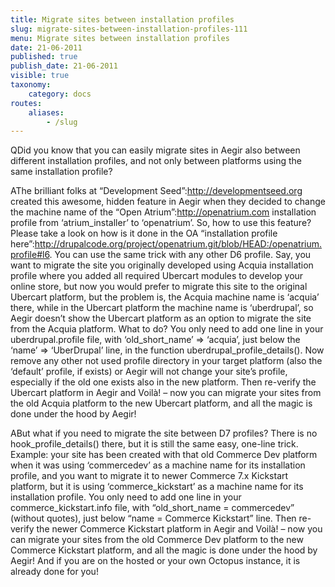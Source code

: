 ```yaml
---
title: Migrate sites between installation profiles
slug: migrate-sites-between-installation-profiles-111
menu: Migrate sites between installation profiles
date: 21-06-2011
published: true
publish_date: 21-06-2011
visible: true
taxonomy:
    category: docs
routes:
    aliases:
        - /slug
---
```


<a name="migrate-q"></a>

QDid you know that you can easily migrate sites in Aegir also between different installation profiles, and not only between platforms using the same installation profile?

<a name="migrate-6"></a>

AThe brilliant folks at “Development Seed”:http://developmentseed.org created this awesome, hidden feature in Aegir when they decided to change the machine name of the “Open Atrium”:http://openatrium.com installation profile from ‘atrium\_installer’ to ‘openatrium’. So, how to use this feature? Please take a look on how is it done in the OA “installation profile here”:http://drupalcode.org/project/openatrium.git/blob/HEAD:/openatrium.profile#l6. You can use the same trick with any other D6 profile. Say, you want to migrate the site you originally developed using Acquia installation profile where you added all required Ubercart modules to develop your online store, but now you would prefer to migrate this site to the original Ubercart platform, but the problem is, the Acquia machine name is ‘acquia’ there, while in the Ubercart platform the machine name is ‘uberdrupal’, so Aegir doesn’t show the Ubercart platform as an option to migrate the site from the Acquia platform. What to do? You only need to add one line in your uberdrupal.profile file, with ‘old\_short\_name’ => ‘acquia’, just below the ‘name’ => ‘UberDrupal’ line, in the function uberdrupal\_profile\_details(). Now remove any other not used profile directory in your target platform (also the ‘default’ profile, if exists) or Aegir will not change your site’s profile, especially if the old one exists also in the new platform. Then re-verify the Ubercart platform in Aegir and Voilà! – now you can migrate your sites from the old Acquia platform to the new Ubercart platform, and all the magic is done under the hood by Aegir!

<a name="migrate-7"></a>

ABut what if you need to migrate the site between D7 profiles? There is no hook\_profile\_details() there, but it is still the same easy, one-line trick. Example: your site has been created with that old Commerce Dev platform when it was using ‘commercedev’ as a machine name for its installation profile, and you want to migrate it to newer Commerce 7.x Kickstart platform, but it is using ‘commerce\_kickstart’ as a machine name for its installation profile. You only need to add one line in your commerce\_kickstart.info file, with “old\_short\_name = commercedev” (without quotes), just below “name = Commerce Kickstart” line. Then re-verify the newer Commerce Kickstart platform in Aegir and Voilà! – now you can migrate your sites from the old Commerce Dev platform to the new Commerce Kickstart platform, and all the magic is done under the hood by Aegir! And if you are on the hosted or your own Octopus instance, it is already done for you!